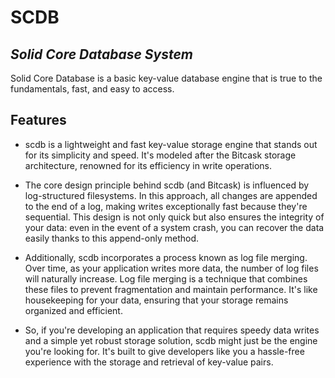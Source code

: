 # SCDB
## _Solid Core Database System_

Solid Core Database is a basic key-value database engine that is true to the fundamentals, fast, and easy to access.

## Features

- scdb is a lightweight and fast key-value storage engine that stands out for its simplicity and speed. It's modeled after the Bitcask storage architecture, renowned for its efficiency in write operations.

- The core design principle behind scdb (and Bitcask) is influenced by log-structured filesystems. In this approach, all changes are appended to the end of a log, making writes exceptionally fast because they're sequential. This design is not only quick but also ensures the integrity of your data: even in the event of a system crash, you can recover the data easily thanks to this append-only method.

- Additionally, scdb incorporates a process known as log file merging. Over time, as your application writes more data, the number of log files will naturally increase. Log file merging is a technique that combines these files to prevent fragmentation and maintain performance. It's like housekeeping for your data, ensuring that your storage remains organized and efficient.

- So, if you're developing an application that requires speedy data writes and a simple yet robust storage solution, scdb might just be the engine you're looking for. It's built to give developers like you a hassle-free experience with the storage and retrieval of key-value pairs.
